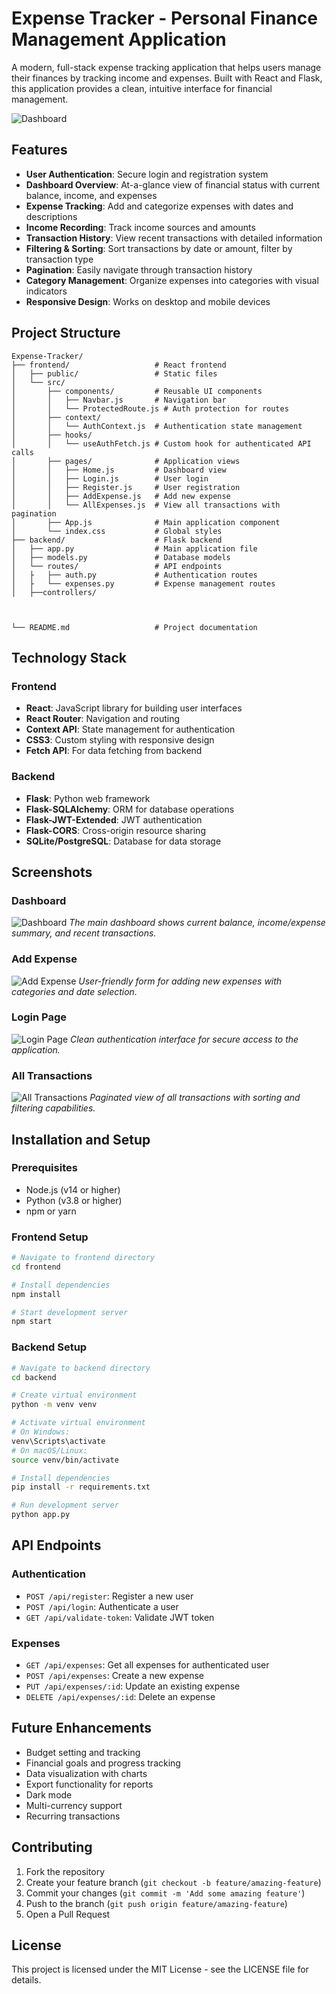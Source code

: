 # Expense Tracker - Personal Finance Management Application

A modern, full-stack expense tracking application that helps users manage their finances by tracking income and expenses. Built with React and Flask, this application provides a clean, intuitive interface for financial management.

![Dashboard](dashboard.png)

## Features

- **User Authentication**: Secure login and registration system
- **Dashboard Overview**: At-a-glance view of financial status with current balance, income, and expenses
- **Expense Tracking**: Add and categorize expenses with dates and descriptions
- **Income Recording**: Track income sources and amounts
- **Transaction History**: View recent transactions with detailed information
- **Filtering & Sorting**: Sort transactions by date or amount, filter by transaction type
- **Pagination**: Easily navigate through transaction history
- **Category Management**: Organize expenses into categories with visual indicators
- **Responsive Design**: Works on desktop and mobile devices

## Project Structure

```
Expense-Tracker/
├── frontend/                   # React frontend
│   ├── public/                 # Static files
│   └── src/
│       ├── components/         # Reusable UI components
│       │   ├── Navbar.js       # Navigation bar
│       │   └── ProtectedRoute.js # Auth protection for routes
│       ├── context/
│       │   └── AuthContext.js  # Authentication state management
│       ├── hooks/
│       │   └── useAuthFetch.js # Custom hook for authenticated API calls
│       ├── pages/              # Application views
│       │   ├── Home.js         # Dashboard view
│       │   ├── Login.js        # User login
│       │   ├── Register.js     # User registration
│       │   ├── AddExpense.js   # Add new expense
│       │   └── AllExpenses.js  # View all transactions with pagination
│       ├── App.js              # Main application component
│       └── index.css           # Global styles
├── backend/                    # Flask backend
│   ├── app.py                  # Main application file
│   ├── models.py               # Database models
│   └── routes/                 # API endpoints
│   ├   ├── auth.py             # Authentication routes
│   ├   └── expenses.py         # Expense management routes
│   ├──controllers/



└── README.md                   # Project documentation

```

## Technology Stack

### Frontend

- **React**: JavaScript library for building user interfaces
- **React Router**: Navigation and routing
- **Context API**: State management for authentication
- **CSS3**: Custom styling with responsive design
- **Fetch API**: For data fetching from backend

### Backend

- **Flask**: Python web framework
- **Flask-SQLAlchemy**: ORM for database operations
- **Flask-JWT-Extended**: JWT authentication
- **Flask-CORS**: Cross-origin resource sharing
- **SQLite/PostgreSQL**: Database for data storage

## Screenshots

### Dashboard

![Dashboard](dashboard.png)
_The main dashboard shows current balance, income/expense summary, and recent transactions._

### Add Expense

![Add Expense](add-expense.png)
_User-friendly form for adding new expenses with categories and date selection._

### Login Page

![Login Page](login.png)
_Clean authentication interface for secure access to the application._

### All Transactions

![All Transactions](all-transactions.png)
_Paginated view of all transactions with sorting and filtering capabilities._

## Installation and Setup

### Prerequisites

- Node.js (v14 or higher)
- Python (v3.8 or higher)
- npm or yarn

### Frontend Setup

```bash
# Navigate to frontend directory
cd frontend

# Install dependencies
npm install

# Start development server
npm start
```

### Backend Setup

```bash
# Navigate to backend directory
cd backend

# Create virtual environment
python -m venv venv

# Activate virtual environment
# On Windows:
venv\Scripts\activate
# On macOS/Linux:
source venv/bin/activate

# Install dependencies
pip install -r requirements.txt

# Run development server
python app.py
```

## API Endpoints

### Authentication

- `POST /api/register`: Register a new user
- `POST /api/login`: Authenticate a user
- `GET /api/validate-token`: Validate JWT token

### Expenses

- `GET /api/expenses`: Get all expenses for authenticated user
- `POST /api/expenses`: Create a new expense
- `PUT /api/expenses/:id`: Update an existing expense
- `DELETE /api/expenses/:id`: Delete an expense

## Future Enhancements

- Budget setting and tracking
- Financial goals and progress tracking
- Data visualization with charts
- Export functionality for reports
- Dark mode
- Multi-currency support
- Recurring transactions

## Contributing

1. Fork the repository
2. Create your feature branch (`git checkout -b feature/amazing-feature`)
3. Commit your changes (`git commit -m 'Add some amazing feature'`)
4. Push to the branch (`git push origin feature/amazing-feature`)
5. Open a Pull Request

## License

This project is licensed under the MIT License - see the LICENSE file for details.
